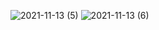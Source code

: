 ![2021-11-13 (5)](https://user-images.githubusercontent.com/90925725/141601239-a821a92d-75f6-47d9-9886-b86b6eabc419.png)
![2021-11-13 (6)](https://user-images.githubusercontent.com/90925725/141601257-5482361d-995f-4368-a5e9-d112cc0dbf02.png)
